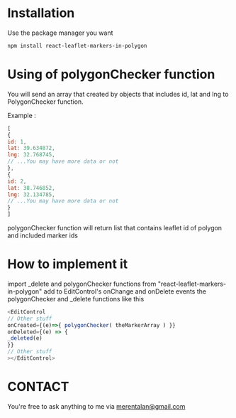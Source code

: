 # Installation
Use the package manager you want

```bash 
npm install react-leaflet-markers-in-polygon
```
# Using of polygonChecker function 

You will send an array that created by objects that includes id, lat and lng to PolygonChecker function.

Example :
```javascript
[
{
id: 1,
lat: 39.634872,
lng: 32.768745,
// ...You may have more data or not
},
{
id: 2,
lat: 38.746852,
lng: 32.134785,
// ...You may have more data or not
}
]
```
polygonChecker function will return list that contains leaflet id of polygon and included marker ids

# How to implement it

import  _delete and polygonChecker functions from "react-leaflet-markers-in-polygon"
add to EditControl's onChange and onDelete events the polygonChecker and _delete functions like this
```javascript
<EditControl
// Other stuff
onCreated={(e)=>{ polygonChecker( theMarkerArray ) }}
onDeleted={(e) => {
_deleted(e)
}}
// Other stuff
></EditControl>
```

# CONTACT
You're free to ask anything to me via merentalan@gmail.com 
